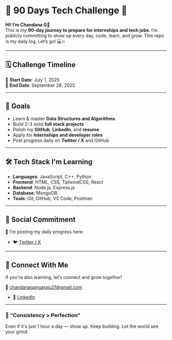 # 🚀 90 Days Tech Challenge 🚀

**Hi! I’m Chandana G👋**  
This is my **90-day journey to prepare for internships and tech jobs**. I’m publicly committing to show up every day, code, learn, and grow. This repo is my daily log. Let’s go! 💻🔥

---

## 🗓️ Challenge Timeline
📅 **Start Date**: July 1, 2025  
🏁 **End Date**: September 28, 2025

---

## 🎯 Goals
- Learn & master **Data Structures and Algorithms**
- Build 2-3 solid **full stack projects**
- Polish my **GitHub**, **LinkedIn**, and **resume**
- Apply for **internships and developer roles**
- Post progress daily on **Twitter / X** and GitHub

---

## 🛠️ Tech Stack I'm Learning
- **Languages**: JavaScript, C++, Python
- **Frontend**: HTML, CSS, TailwindCSS, React
- **Backend**: Node.js, Express.js
- **Database**: MongoDB
- **Tools**: Git, GitHub, VS Code, Postman

---

## 📸 Social Commitment
📌 I’m posting my daily progress here:
- 🐦 [Twitter / X]( https://x.com/Chandana_G_?t=xvQzQetGy1I4I3V2kQ-9MQ&s=08 )
---

## 💬 Connect With Me
If you're also learning, let’s connect and grow together!

📧 chandanagangaraju21@gmail.com  
- 💼 [LinkedIn](https://www.linkedin.com/in/chandana-g-820a70275)

---

### 🧠 “Consistency > Perfection”
Even if it's just 1 hour a day — show up. Keep building. Let the world see your grind.

